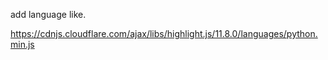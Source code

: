 add language like.

https://cdnjs.cloudflare.com/ajax/libs/highlight.js/11.8.0/languages/python.min.js
